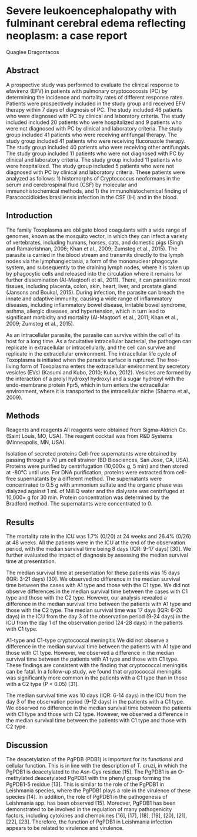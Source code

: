 # Severe leukoencephalopathy with fulminant cerebral edema reflecting neoplasm: a case report
Quaglee Dragontacos


## Abstract
A prospective study was performed to evaluate the clinical response to efavirenz (EFV) in patients with pulmonary cryptococcosis (PC) by determining the incidence and mortality rates of different response rates. Patients were prospectively included in the study group and received EFV therapy within 7 days of diagnosis of PC. The study included 46 patients who were diagnosed with PC by clinical and laboratory criteria. The study included included 20 patients who were hospitalized and 9 patients who were not diagnosed with PC by clinical and laboratory criteria. The study group included 41 patients who were receiving antifungal therapy. The study group included 41 patients who were receiving fluconazole therapy. The study group included 40 patients who were receiving other antifungals. The study group included 11 patients who were not diagnosed with PC by clinical and laboratory criteria. The study group included 11 patients who were hospitalized. The study group included 5 patients who were not diagnosed with PC by clinical and laboratory criteria. These patients were analyzed as follows: 1) histomorphs of Cryptococcus neoformans in the serum and cerebrospinal fluid (CSF) by molecular and immunohistochemical methods, and 1) the immunohistochemical finding of Paracoccidioides brasiliensis infection in the CSF (IH) and in the blood.


## Introduction
The family Toxoplasma are obligate blood coagulants with a wide range of genomes, known as the mosquito vector, in which they can infect a variety of vertebrates, including humans, horses, cats, and domestic pigs (Singh and Ramakrishnan, 2006; Khan et al., 2009; Zumsteg et al., 2015). The parasite is carried in the blood stream and transmits directly to the lymph nodes via the lymphangiectasia, a form of the mononuclear phagocyte system, and subsequently to the draining lymph nodes, where it is taken up by phagocytic cells and released into the circulation where it remains for further dissemination (Al-Maqtoofi et al., 2011). There, it can parasitize most tissues, including placenta, colon, skin, heart, liver, and prostate gland (Jansons and Boukal, 2015). During infection, the parasite can breach the innate and adaptive immunity, causing a wide range of inflammatory diseases, including inflammatory bowel disease, irritable bowel syndrome, asthma, allergic diseases, and hypertension, which in turn lead to significant morbidity and mortality (Al-Maqtoofi et al., 2011; Khan et al., 2009; Zumsteg et al., 2015).

As an intracellular parasite, the parasite can survive within the cell of its host for a long time. As a facultative intracellular bacterial, the pathogen can replicate in extracellular or intracellularly, and the cell can survive and replicate in the extracellular environment. The intracellular life cycle of Toxoplasma is initiated when the parasite surface is ruptured. The free-living form of Toxoplasma enters the extracellular environment by secretory vesicles (EVs) (Kasumi and Kubo, 2010; Kubo, 2012). Vesicles are formed by the interaction of a prolyl hydroxyl hydroxyl and a sugar hydroxyl with the endo-membrane protein Fpr5, which in turn enters the extracellular environment, where it is transported to the intracellular niche (Sharma et al., 2009).


## Methods
Reagents and reagents
All reagents were obtained from Sigma-Aldrich Co. (Saint Louis, MO, USA). The reagent cocktail was from R&D Systems (Minneapolis, MN, USA).

Isolation of secreted proteins
Cell-free supernatants were obtained by passing through a 70 µm cell strainer (BD Biosciences, San Jose, CA, USA). Proteins were purified by centrifugation (10,000× g, 5 min) and then stored at -80°C until use. For DNA purification, proteins were extracted from cell-free supernatants by a different method. The supernatants were concentrated to 0.5 g with ammonium sulfate and the organic phase was dialyzed against 1 mL of MilliQ water and the dialysate was centrifuged at 10,000× g for 30 min. Protein concentration was determined by the Bradford method. The supernatants were concentrated to 0.


## Results
The mortality rate in the ICU was 1.7% (0/20) at 24 weeks and 26.4% (0/26) at 48 weeks. All the patients were in the ICU at the end of the observation period, with the median survival time being 8 days (IQR: 9-17 days) [30]. We further evaluated the impact of diagnosis by assessing the median survival time at presentation.

The median survival time at presentation for these patients was 15 days (IQR: 3-21 days) [30]. We observed no difference in the median survival time between the cases with A1 type and those with the C1 type. We did not observe differences in the median survival time between the cases with C1 type and those with the C2 type. However, our analysis revealed a difference in the median survival time between the patients with A1 type and those with the C2 type. The median survival time was 17 days (IQR: 6-20 days) in the ICU from the day 3 of the observation period (9-24 days) in the ICU from the day 1 of the observation period (24-28 days) in the patients with C1 type.

A1-type and C1-type cryptococcal meningitis
We did not observe a difference in the median survival time between the patients with A1 type and those with C1 type. However, we observed a difference in the median survival time between the patients with A1 type and those with C1 type. These findings are consistent with the finding that cryptococcal meningitis can be fatal. In a follow-up study, we found that cryptococcal meningitis was significantly more common in the patients with a C1 type than in those with a C2 type (P < 0.05) [31].

The median survival time was 10 days (IQR: 6-14 days) in the ICU from the day 3 of the observation period (9-12 days) in the patients with a C1 type. We observed no difference in the median survival time between the patients with C1 type and those with C2 type. However, we observed a difference in the median survival time between the patients with C1 type and those with C2 type.


## Discussion
The deacetylation of the PgPDB (PDB1) is important for its functional and cellular function. This is in line with the description of T. cruzi, in which the PgPDB1 is deacetylated to the Asn-Cys residue [15]. The PgPDB1 is an O-methylated deacetylated PgPDB1 with the phenyl group forming the PgPDB1-5 residue [13]. This is similar to the role of the PgPDB1 in Leishmania species, where the PgPDB1 plays a role in the virulence of these species [14]. In addition, the role of PgPDB1 in the pathogenesis of Leishmania spp. has been observed [15]. Moreover, PgPDB1 has been demonstrated to be involved in the regulation of many pathogenicity factors, including cytokines and chemokines [16], [17], [18], [19], [20], [21], [22], [23]. Therefore, the function of PgPDB1 in Leishmania infection appears to be related to virulence and virulence.
